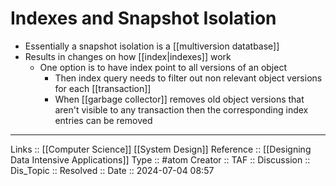 # Indexes and Snapshot Isolation

- Essentially a snapshot isolation is a [[multiversion datatbase]]
- Results in changes on how [[index|indexes]] work
	- One option is to have index point to all versions of an object
		- Then index query needs to filter out non relevant object versions for each [[transaction]]
		- When [[garbage collector]] removes old object versions that aren't visible to any transaction then the corresponding index entries can be removed
---
Links :: [[Computer Science]] [[System Design]]
Reference :: [[Designing Data Intensive Applications]]
Type :: #atom
Creator ::
TAF ::
Discussion ::
Dis_Topic :: 
Resolved ::
Date :: 2024-07-04 08:57
